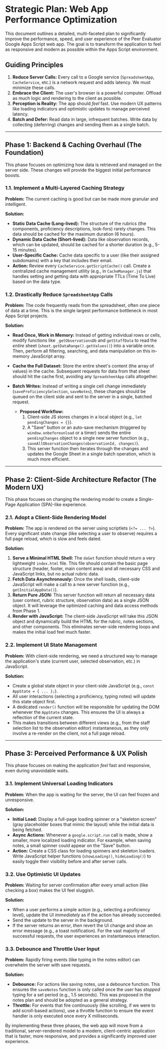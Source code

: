 # Strategic Plan: Web App Performance Optimization

This document outlines a detailed, multi-faceted plan to significantly improve the performance, speed, and user experience of the Peer Evaluator Google Apps Script web app. The goal is to transform the application to feel as responsive and modern as possible within the Apps Script environment.

## Guiding Principles

1.  **Reduce Server Calls:** Every call to a Google service (`SpreadsheetApp`, `CacheService`, etc.) is a network request and adds latency. We must minimize these calls.
2.  **Embrace the Client:** The user's browser is a powerful computer. Offload as much logic and rendering to the client as possible.
3.  **Perception is Reality:** The app should *feel* fast. Use modern UX patterns like loading indicators and optimistic updates to manage perceived latency.
4.  **Batch and Defer:** Read data in large, infrequent batches. Write data by collecting (deferring) changes and sending them as a single batch.

---

## Phase 1: Backend & Caching Overhaul (The Foundation)

This phase focuses on optimizing how data is retrieved and managed on the server side. These changes will provide the biggest initial performance boosts.

### 1.1. Implement a Multi-Layered Caching Strategy

**Problem:** The current caching is good but can be made more granular and intelligent.

**Solution:**

*   **Static Data Cache (Long-lived):** The structure of the rubrics (the components, proficiency descriptions, look-fors) rarely changes. This data should be cached for the maximum duration (6 hours).
*   **Dynamic Data Cache (Short-lived):** Data like observation records, which can be updated, should be cached for a shorter duration (e.g., 5-15 minutes).
*   **User-Specific Cache:** Cache data specific to a user (like their assigned subdomains) with a key that includes their email.
*   **Action:** Review every `CacheService.getScriptCache()` call. Create a centralized cache management utility (e.g., in `CacheManager.js`) that handles setting and getting data with appropriate TTLs (Time To Live) based on the data type.

### 1.2. Drastically Reduce `SpreadsheetApp` Calls

**Problem:** The code frequently reads from the spreadsheet, often one piece of data at a time. This is the single largest performance bottleneck in most Apps Script projects.

**Solution:**

*   **Read Once, Work in Memory:** Instead of getting individual rows or cells, modify functions like `_getObservationsDb` and `getStaffData` to read the *entire* sheet (`sheet.getDataRange().getValues()`) into a variable once. Then, perform all filtering, searching, and data manipulation on this in-memory JavaScript array.
*   **Cache the Full Dataset:** Store the entire sheet's content (the array of values) in the cache. Subsequent requests for data from that sheet should hit the cache first, avoiding any `SpreadsheetApp` calls altogether.
*   **Batch Writes:** Instead of writing a single cell change immediately (`saveProficiencySelection`, `saveNotes`), these changes should be queued on the client side and sent to the server in a single, batched request.

    *   **Proposed Workflow:**
        1.  Client-side JS stores changes in a local object (e.g., `let pendingChanges = {}`).
        2.  A "Save" button or an auto-save mechanism (triggered by `window.onbeforeunload` or a timer) sends the entire `pendingChanges` object to a single new server function (e.g., `saveAllObservationChanges(observationId, changes)`).
        3.  This server function then iterates through the changes and updates the Google Sheet in a single batch operation, which is much more efficient.

---

## Phase 2: Client-Side Architecture Refactor (The Modern UX)

This phase focuses on changing the rendering model to create a Single-Page Application (SPA)-like experience.

### 2.1. Adopt a Client-Side Rendering Model

**Problem:** The app is rendered on the server using scriptlets (`<?= ... ?>`). Every significant state change (like selecting a user to observe) requires a full page reload, which is slow and feels dated.

**Solution:**

1.  **Serve a Minimal HTML Shell:** The `doGet` function should return a very lightweight `index.html` file. This file should contain the basic page structure (header, footer, main content area) and all necessary CSS and JavaScript links, but no actual rubric data.
2.  **Fetch Data Asynchronously:** Once the shell loads, client-side JavaScript will make a call to a new server function (e.g., `getInitialAppData()`).
3.  **Return Pure JSON:** This server function will return all necessary data (user context, rubric structure, observation data) as a single JSON object. It will leverage the optimized caching and data access methods from Phase 1.
4.  **Render with JavaScript:** The client-side JavaScript will take this JSON object and dynamically build the HTML for the rubric, notes sections, and other components. This eliminates server-side rendering loops and makes the initial load feel much faster.

### 2.2. Implement UI State Management

**Problem:** With client-side rendering, we need a structured way to manage the application's state (current user, selected observation, etc.) in JavaScript.

**Solution:**

*   Create a global state object in your client-side JavaScript (e.g., `const AppState = { ... };`).
*   All user interactions (selecting a proficiency, typing notes) will update this state object first.
*   A dedicated `render()` function will be responsible for updating the DOM whenever the `AppState` changes. This ensures the UI is always a reflection of the current state.
*   This makes transitions between different views (e.g., from the staff selection list to the observation editor) instantaneous, as they only involve a re-render on the client, not a full page reload.

---

## Phase 3: Perceived Performance & UX Polish

This phase focuses on making the application *feel* fast and responsive, even during unavoidable waits.

### 3.1. Implement Universal Loading Indicators

**Problem:** When the app is waiting for the server, the UI can feel frozen and unresponsive.

**Solution:**

*   **Initial Load:** Display a full-page loading spinner or a "skeleton screen" (gray placeholder boxes that mimic the layout) while the initial data is being fetched.
*   **Async Actions:** Whenever a `google.script.run` call is made, show a smaller, more localized loading indicator. For example, when saving notes, a small spinner could appear on the "Save" button.
*   **Action:** Create a CSS class for loading spinners and skeleton loaders. Write JavaScript helper functions (`showLoading()`, `hideLoading()`) to easily toggle their visibility before and after server calls.

### 3.2. Use Optimistic UI Updates

**Problem:** Waiting for server confirmation after every small action (like checking a box) makes the UI feel sluggish.

**Solution:**

*   When a user performs a simple action (e.g., selecting a proficiency level), update the UI *immediately* as if the action has already succeeded.
*   Send the update to the server in the background.
*   If the server returns an error, *then* revert the UI change and show an error message (e.g., a toast notification). For the vast majority of successful requests, the user experiences an instantaneous interaction.

### 3.3. Debounce and Throttle User Input

**Problem:** Rapidly firing events (like typing in the notes editor) can overwhelm the server with save requests.

**Solution:**

*   **Debounce:** For actions like saving notes, use a debounce function. This ensures the `saveNotes` function is only called once the user has *stopped* typing for a set period (e.g., 1.5 seconds). This was proposed in the notes plan and should be adopted as a general strategy.
*   **Throttle:** For events that fire continuously (like scrolling, if we were to add scroll-based actions), use a throttle function to ensure the event handler is only executed once every X milliseconds.

By implementing these three phases, the web app will move from a traditional, server-rendered model to a modern, client-centric application that is faster, more responsive, and provides a significantly improved user experience.
